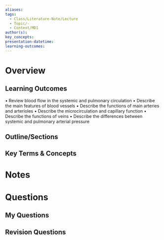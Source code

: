 ```yaml
---
aliases: 
tags:
  - Class/Literature-Note/Lecture
  - Topic/-
  - Context/MD1
author(s): 
key_concepts: 
presentation-datetime: 
learning-outcomes:
---
```



# Overview
## Learning Outcomes
• Review blood flow in the systemic and pulmonary circulation
• Describe the main features of blood vessels
• Describe the functions of main arteries and arterioles
• Describe the microcirculation and capillary function
• Describe the functions of veins
• Describe the differences between systemic and pulmonary arterial pressure
## Outline/Sections

## Key Terms & Concepts


# Notes


# Questions

## My Questions
## Revision Questions





